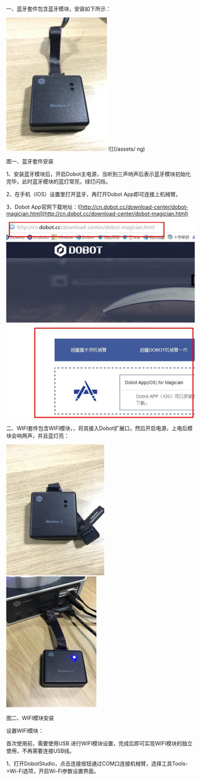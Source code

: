 一、蓝牙套件包含蓝牙模块，安装如下所示：

![](/assets/23)        ![](/assets/ ng)

图一、蓝牙套件安装

1、安装蓝牙模块后，开启Dobot主电源，当听到三声响声后表示蓝牙模块初始化完毕，此时蓝牙模块的蓝灯常亮，绿灯闪烁。

2、在手机（IOS）设置里打开蓝牙，再打开Dobot App即可连接上机械臂。

3、Dobot App官网下载地址：l[http://cn.dobot.cc/download-center/dobot-magician.html](http://cn.dobot.cc/download-center/dobot-magician.html)

![](/assets/360截图20170703183457142.jpg)

二、WIFI套件包含WIFI模块，，将其接入Dobot扩展口，然后开启电源，上电后模块会响两声，并且蓝灯亮：

![](/assets/import.png12)     ![](/assets/ng)

图二、WIFI模块安装

设置WIFI模块：

首次使用前，需要使用USB 进行WIFI模块设置，完成后即可实现WIFI模块的独立使用，不再需要连接USB线。

1、打开DobotStudio，点击连接按钮通过COM口连接机械臂，选择工具Tools-&gt;Wi-Fi选项，开启Wi-Fi参数设置界面。



